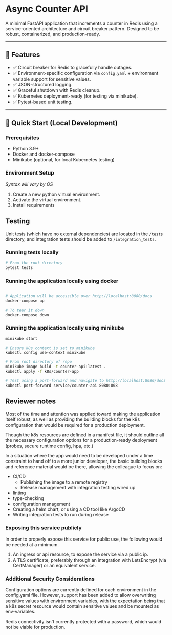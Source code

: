 # Async Counter API

A minimal FastAPI application that increments a counter in Redis using a service-oriented architecture and circuit breaker pattern. Designed to be robust, containerized, and production-ready.

---

## 🧰 Features

- ✅ Circuit breaker for Redis to gracefully handle outages.
- ✅ Environment-specific configuration via `config.yaml` + environment variable support for sensitive values.
- ✅ JSON-structured logging.
- ✅ Graceful shutdown with Redis cleanup.
- ✅ Kubernetes deployment-ready (for testing via minikube).
- ✅ Pytest-based unit testing.
---

## 🚀 Quick Start (Local Development)

### Prerequisites

- Python 3.9+
- Docker and docker-compose
- Minikube (optional, for local Kubernetes testing)

### Environment Setup
_Syntax will vary by OS_

1. Create a new python virtual environment.
2. Activate the virtual environment.
3. Install requirements

## Testing

Unit tests (which have no external dependencies) are located in the `/tests` directory,
and integration tests should be added to `/integration_tests`.

### Running tests locally

```bash
# From the root directory
pytest tests
```


### Running the application locally using docker

```bash

# Application will be accessible over http://localhost:8080/docs
docker-compose up

# To tear it down
docker-compose down
```

### Running the application locally using minikube

```bash
minikube start

# Ensure k8s context is set to minikube
kubectl config use-context minikube

# From root directory of repo
minikube image build -t counter-api:latest .
kubectl apply -f k8s/counter-app

# Test using a port-forward and navigate to http://localhost:8080/docs
kubectl port-forward service/counter-api 8080:808

```

## Reviewer notes

Most of the time and attention was applied toward making the application itself robust, as well as providing
the building blocks for the k8s configuration that would be required for a production deployment.

Though the k8s resources are defined in a manifest file, it should outline all the necessary configuration options
for a production-ready deployment (probes, secure runtime config, hpa, etc.)

In a situation where the app would need to be developed under a time constraint to hand off to a more junior developer,
the basic building blocks and reference material would be there, allowing the colleague to focus on:
- CI/CD
  - Publishing the image to a remote registry
  - Release management with integration testing wired up
- linting
- type-checking
- configuration management
- Creating a helm chart, or using a CD tool like ArgoCD
- Writing integration tests to run during release

### Exposing this service publicly

In order to properly expose this service for public use, the following would be needed at a minimum.

1. An ingress or api resource, to expose the service via a public ip.
2. A TLS certificate, preferably through an integration with LetsEncrypt (via CertManager) or an equivalent service.

### Additional Security Considerations

Configuration options are currently defined for each environment in the config.yaml file.
However, support has been added to allow overwriting sensitive values with environment variables,
with the expectation being that a k8s secret resource would contain sensitive values and be mounted as env-variables.

Redis connectivity isn't currently protected with a password, which would not be viable for production.
